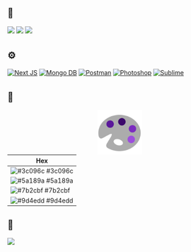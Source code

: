## 🔗
<a href="https://x.com/w8flash" target="_blank"><img src="https://img.shields.io/badge/w8flash-pink?style=social&logo=X" style="margin-bottom: 5px; width:109px;" /></a>
<a href="https://instagram.com/w8flash" target="_blank"><img src="https://img.shields.io/badge/w8flash-pink?style=social&logo=instagram" style="margin-bottom: 5px; width:109px;" /></a>
<a href="https://discord.gg/w8" target="_blank"><img src="https://img.shields.io/badge/w8-blue?style=social&logo=discord" style="margin-bottom: 5px; width:74px;" /></a>  

## ⚙️
<a href="#" target="_blank"><img alt="Next JS" src="https://img.shields.io/badge/Next JS-6323a4?style=flat-square&logo=next.js&logoColor=white" style="margin-bottom: 5px; width:125px;"/></a>
<a href="#" target="_blank"><img alt="Mongo DB" src="https://img.shields.io/badge/Mongo DB-6323a4?style=flat-square&logo=mongodb&logoColor=white" style="margin-bottom: 5px; width:150px;"/></a>
<a href="#" target="_blank"><img alt="Postman" src="https://img.shields.io/badge/Postman-6323a4?style=flat-square&logo=postman&logoColor=white" style="margin-bottom: 5px; width:132px;"/></a>
<a href="#" target="_blank"><img alt="Photoshop" src="https://img.shields.io/badge/Photoshop-6323a4?style=flat-square&logo=adobephotoshop&logoColor=white" style="margin-bottom: 5px; width:150px;"/></a>
<a href="#" target="_blank"><img alt="Sublime" src="https://img.shields.io/badge/Sublime-6323a4?style=flat-square&logo=sublimetext&logoColor=white" style="margin-bottom: 5px; width:129px;"/></a>
<br/>

## 🎨

<picture>
    <img align="right" width="20%" src="colors.svg" hspace="200" >
</picture>

| Hex                                                                |
| ------------------------------------------------------------------ |
| ![#3c096c](https://via.placeholder.com/10/3c096c?text=+) #3c096c |
| ![#5a189a](https://via.placeholder.com/10/5a189a?text=+) #5a189a |
| ![#7b2cbf](https://via.placeholder.com/10/7b2cbf?text=+) #7b2cbf |
| ![#9d4edd](https://via.placeholder.com/10/9d4edd?text=+) #9d4edd |

## 👀
<img src="https://komarev.com/ghpvc/?username=w8flash&color=6323a4&style=flat-square"/>
